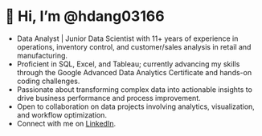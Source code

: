 # 👋 Hi, I’m @hdang03166

- Data Analyst | Junior Data Scientist with 11+ years of experience in operations, inventory control, and customer/sales analysis in retail and manufacturing.
- Proficient in SQL, Excel, and Tableau; currently advancing my skills through the Google Advanced Data Analytics Certificate and hands-on coding challenges.
- Passionate about transforming complex data into actionable insights to drive business performance and process improvement.
- Open to collaboration on data projects involving analytics, visualization, and workflow optimization.
- Connect with me on [LinkedIn](https://www.linkedin.com/in/hai-dang316).

<!---
hdang03166/hdang03166 is a ✨ special ✨ repository because its `README.md` (this file) appears on your GitHub profile.
--->
